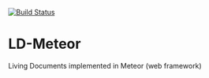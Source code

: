 [![Build Status](https://travis-ci.org/learning-layers/LD-Meteor.svg?branch=master)](https://travis-ci.org/learning-layers/LD-Meteor)

# LD-Meteor
Living Documents implemented in Meteor (web framework)

